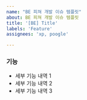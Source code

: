 ```yaml
---
name: "BE 피쳐 개발 이슈 템플릿"
about: BE 피쳐 개발 이슈 템플릿
title: '[BE] Title'
labels: 'Feature'
assignees: 'xp, poogle'

---
```


### 기능

- 세부 기능 내역 1
- 세부 기능 내역 2
- 세부 기능 내역 3

